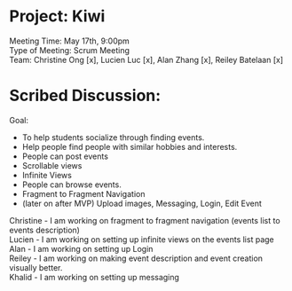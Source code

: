 # Project: Kiwi
Meeting Time: May 17th, 9:00pm <br />
Type of Meeting: Scrum Meeting <br />
Team: Christine Ong [x], Lucien Luc [x], Alan Zhang [x], Reiley Batelaan [x] <br />
# Scribed Discussion: 
Goal: <br />
- To help students socialize through finding events. <br />
- Help people find people with similar hobbies and interests. <br />
- People can post events <br />
- Scrollable views
- Infinite Views
- People can browse events. <br />
- Fragment to Fragment Navigation
- (later on after MVP) Upload images, Messaging, Login, Edit Event <br />

Christine - I am working on fragment to fragment navigation (events list to events description) <br />
Lucien - I am working on setting up infinite views on the events list page <br />
Alan - I am working on setting up Login <br />
Reiley - I am working on making event description and event creation visually better. <br />
Khalid - I am working on setting up messaging <br />
